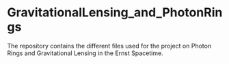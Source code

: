 # GravitationalLensing_and_PhotonRings
The repository contains the different files used for the project on Photon Rings and Gravitational Lensing in the Ernst Spacetime.
